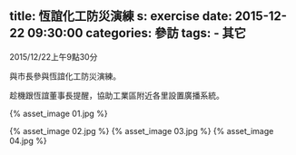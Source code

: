 title: 恆誼化工防災演練
s: exercise
date: 2015-12-22 09:30:00
categories: 參訪
tags:
    - 其它
---

2015/12/22上午9點30分

與市長參與恆誼化工防災演練。

趁機跟恆誼董事長提醒，協助工業區附近各里設置廣播系統。

{% asset_image 01.jpg %}

<!-- more -->


{% asset_image 02.jpg %}
{% asset_image 03.jpg %}
{% asset_image 04.jpg %}
